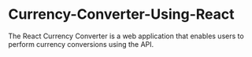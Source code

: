 # Currency-Converter-Using-React
The React Currency Converter is a web application that enables users to perform currency conversions using the API.
